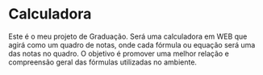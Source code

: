 # Calculadora
 Este é o meu projeto de Graduação. Será uma calculadora em WEB que agirá como um quadro de notas, onde cada fórmula ou equação será uma das notas no quadro. O objetivo é promover uma melhor relação e compreensão geral das fórmulas utilizadas no ambiente.
